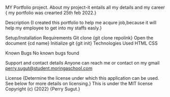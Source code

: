MY Portfolio project.
About my project-it entails all my details and my career
{ my portfolio was crearted 25th feb 2022.}

Description
{I created this portfolio to help me acqure job,because it will help my employee to get into my staffs easly.}

Setup/Installation Requirements
Git clone {git clone repolink}
Open the document {cd name}
Initialize git {git init}
Technologies Used
HTML CSS

Known Bugs
No known bugs found

Support and contact details
Anyone can reach me or contact on my gmail perry.sugut@student.moringaschool.com

License
{Determine the license under which this application can be used. See below for more details on licensing.} This is under the MIT license Copyright (c) {2022} {Perry Sugut.}